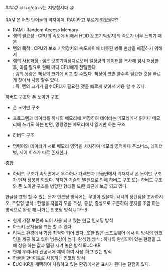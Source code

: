 ###:clipboard: ctr+c/ctr+v는 지양합시다 :tired_face:


RAM 은 어떤 단어들의 약자이며, RA이라고 부르게 되었을까?
- RAM : Random Access Memory
- 램의 필요성 : CPU의 속도에 비해서 HDD(보조기억장치)의 속도가 너무 느리기 때문
- 램의 목적 : CPU와 보조 기억장치의 속도차이에 비롯된 병목 현상을 해결하기 위해서    
- 램의 사용과정 : 램은 보조기억장치로보터 일정량의 데이터를 복사해 임시 저장한후, 이를 필요로 할때 마다 CPU에게 전달한다  
             : 램의 용량은 책상의 크기에 비교 할 수있다. 책상이 크면 클수록 필요한 것을 빠르게 찾아서 사용 할수 있다.  
              : 즉, 램의 크기가 클수CPU가 필요한 것을 빠르게 찾아서 사용 할 수 있다.
              
하버드 구조와 폰 노이만  구조
* 폰 노이만 구조
- 프로그램과 데이터를 하나의 메모리에 저장하여 데이터는 메모리에서 읽거나 메모리에 쓰기도 하는 반면, 명령엉는 메모리에서 읽기만 하는 구조
* 하버드 구조
- 명령어와 데이터가 서로  메모리 영역을 차지하여 메모리 영역마다 주소버스, 데이터 벗, 제어 버스가 따로 존재한다.

종합
- 하버드 구조가 속도면에서 우수하나 가격면과 보급면에서 뛰쳐져서 폰 노이만 구조가 먼저 상용화 되었다. 하지만 기술의 발전으로 인해 하버드 구조 또는 하버드 구조와 폰 노이만 구조를 병합한 형태들 또한 최근에 보급 되고 있다. 

한글을 표현 할 수 있는 문자 인코딩 방식에는 무엇이 있을까. 각각의 장단점을 조사하시오.
조합형 방식 : 한글을 자음과 모음 초성, 중성, 종성으로 구분하여 문자를 조합 하는 방식으로 완성 해 나가는 인코딩 방식
UTF-8
- 현재 가장 보편화 되어 사용 되고 있는 한글 인코딩 방식
- 아스키 문자들을 표현 할 수 있다.
- 리눅스 환경에서 가장 최적화 되어 있다. 또한 많은 소프트웨어 에서 이 방식의 인코딩을 제공 하고 있어 범용성이 높다.
완성형 방식 : 하나의 완성되어 있는 한글을 그에 상응 하는 값과 맵핑 시켜 놓은 방식
EUC-KR
- 현재 우리나라 관공서에 채택 하여 사용 하고 있는 방식
- 한글을 2바이트로 사용하는 인코딩 방식
- EUC-KR을 채택하여 사용하고 있는 환경에서만 표시가 된다는 단점이 있다.
